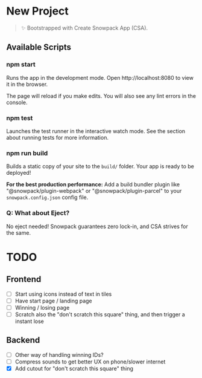 # New Project

> ✨ Bootstrapped with Create Snowpack App (CSA).

## Available Scripts

### npm start

Runs the app in the development mode.
Open http://localhost:8080 to view it in the browser.

The page will reload if you make edits.
You will also see any lint errors in the console.

### npm test

Launches the test runner in the interactive watch mode.
See the section about running tests for more information.

### npm run build

Builds a static copy of your site to the `build/` folder.
Your app is ready to be deployed!

**For the best production performance:** Add a build bundler plugin like "@snowpack/plugin-webpack" or "@snowpack/plugin-parcel" to your `snowpack.config.json` config file.

### Q: What about Eject?

No eject needed! Snowpack guarantees zero lock-in, and CSA strives for the same.

# TODO

## Frontend
- [ ] Start using icons instead of text in tiles
- [ ] Have start page / landing page
- [ ] Winning / losing page
- [ ] Scratch also the "don't scratch this square" thing, and then trigger a instant lose

## Backend
- [ ] Other way of handling winning IDs?
- [ ] Compress sounds to get better UX on phone/slower internet 
- [x] Add cutout for "don't scratch this square" thing
